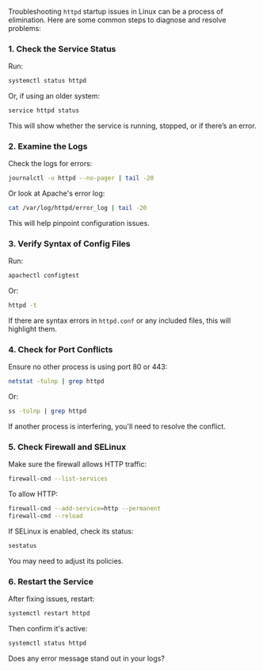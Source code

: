 Troubleshooting `httpd` startup issues in Linux can be a process of elimination. Here are some common steps to diagnose and resolve problems:

### 1. Check the Service Status
Run:
```bash
systemctl status httpd
```
Or, if using an older system:
```bash
service httpd status
```
This will show whether the service is running, stopped, or if there’s an error.

### 2. Examine the Logs
Check the logs for errors:
```bash
journalctl -u httpd --no-pager | tail -20
```
Or look at Apache's error log:
```bash
cat /var/log/httpd/error_log | tail -20
```
This will help pinpoint configuration issues.

### 3. Verify Syntax of Config Files
Run:
```bash
apachectl configtest
```
Or:
```bash
httpd -t
```
If there are syntax errors in `httpd.conf` or any included files, this will highlight them.

### 4. Check for Port Conflicts
Ensure no other process is using port 80 or 443:
```bash
netstat -tulnp | grep httpd
```
Or:
```bash
ss -tulnp | grep httpd
```
If another process is interfering, you'll need to resolve the conflict.

### 5. Check Firewall and SELinux
Make sure the firewall allows HTTP traffic:
```bash
firewall-cmd --list-services
```
To allow HTTP:
```bash
firewall-cmd --add-service=http --permanent
firewall-cmd --reload
```
If SELinux is enabled, check its status:
```bash
sestatus
```
You may need to adjust its policies.

### 6. Restart the Service
After fixing issues, restart:
```bash
systemctl restart httpd
```
Then confirm it's active:
```bash
systemctl status httpd
```
Does any error message stand out in your logs?


